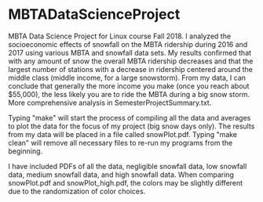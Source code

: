 # MBTADataScienceProject
MBTA Data Science Project for Linux course Fall 2018. I analyzed the socioeconomic effects of snowfall on the MBTA ridership during 2016 and 2017 using various MBTA and snowfall data sets. My results confirmed that with any amount of snow the overall MBTA ridership decreases and that the largest number of stations with a decrease in ridership centered around the middle class (middle income, for a large snowstorm). From my data, I can conclude that generally the more income you make (once you reach about $55,000), the less likely you are to ride the MBTA during a big snow storm. More comprehensive analysis in SemesterProjectSummary.txt.

Typing "make" will start the process of compiling all the data and averages to plot the data for the focus of my project (big snow days only). The results from my data will be placed in a file called snowPlot.pdf. Typing "make clean" will remove all necessary files to re-run my programs from the beginning.

I have included PDFs of all the data, negligible snowfall data, low snowfall data, medium snowfall data, and high snowfall data. When comparing snowPlot.pdf and snowPlot_high.pdf, the colors may be slightly different due to the randomization of color choices.
